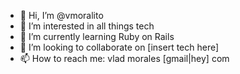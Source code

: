 - 👋 Hi, I’m @vmoralito
- 👀 I’m interested in all things tech
- 🌱 I’m currently learning Ruby on Rails
- 💞️ I’m looking to collaborate on [insert tech here]
- 📫 How to reach me: vlad <dot> morales <at> [gmail|hey] <dot> com

<!---
vmoralito/vmoralito is a ✨ special ✨ repository because its `README.md` (this file) appears on your GitHub profile.
You can click the Preview link to take a look at your changes.
--->

